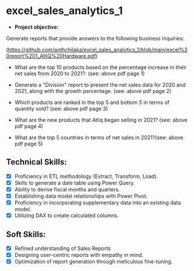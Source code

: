 # excel_sales_analytics_1

- **Project objective:** 

Generate reports that provide answers to the following business inquiries: 

(https://github.com/anthchilaka/excel_sales_analytics_1/blob/main/excel%20report%201_AtliQ%20Hardware.pdf)

- What are the top 10 products based on the percentage increase in their net sales from 2020 to 2021?: (see: above pdf page 1)

- Generate a "Division" report to present the net sales data for 2020 and 2021, along with the growth percentage. (see: above pdf page 2)

- Which products are ranked in the top 5 and bottom 5 in terms of quantity sold? (see: above pdf page 3)

- What are the new products that Atliq began selling in 2021? (see: above pdf page 4) 

- What are the top 5 countries in terms of net sales in 2021?(see: above pdf page 5)



## Technical Skills:
- [x]	Proficiency in ETL methodology (Extract, Transform, Load).
- [x]	Skills to generate a date table using Power Query.
- [x]	Ability to derive fiscal months and quarters.
- [x]	Establishing data model relationships with Power Pivot.
- [x]	Proficiency in incorporating supplementary data into an existing data model.
- [x]	Utilizing DAX to create calculated columns.

## Soft Skills:
- [x]	Refined understanding of Sales Reports
- [x]	Designing user-centric reports with empathy in mind.
- [x]	Optimization of report generation through meticulous fine-tuning.

